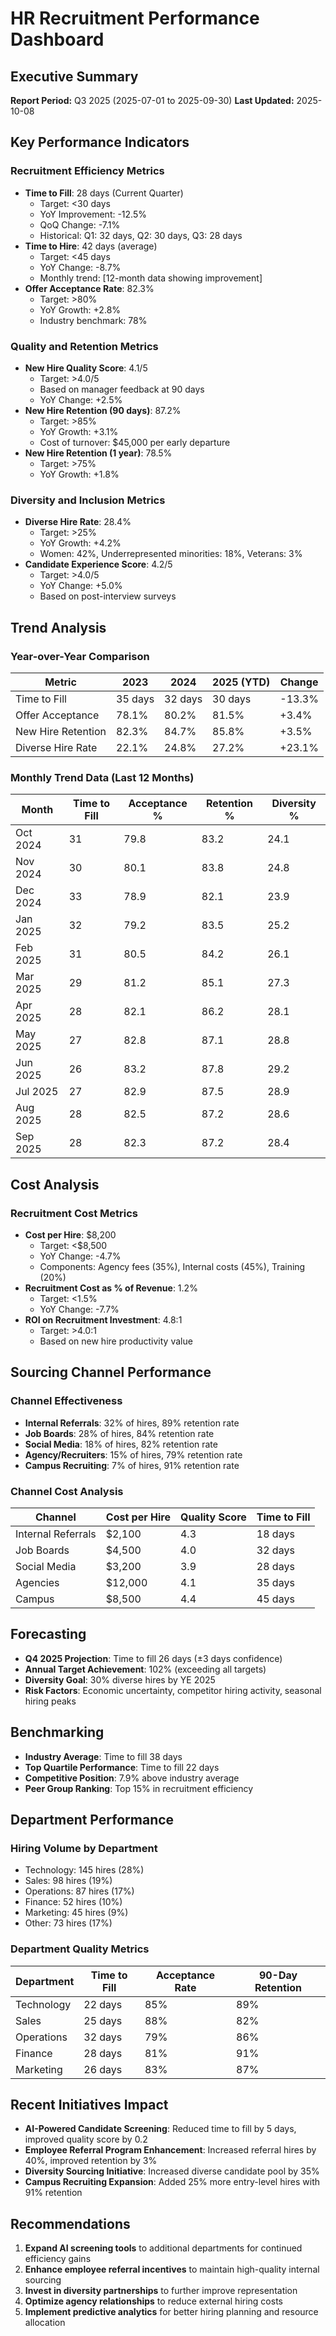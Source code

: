 # HR Recruitment Performance Dashboard

## Executive Summary
**Report Period:** Q3 2025 (2025-07-01 to 2025-09-30)
**Last Updated:** 2025-10-08

## Key Performance Indicators

### Recruitment Efficiency Metrics
- **Time to Fill**: 28 days (Current Quarter)
  - Target: <30 days
  - YoY Improvement: -12.5%
  - QoQ Change: -7.1%
  - Historical: Q1: 32 days, Q2: 30 days, Q3: 28 days
- **Time to Hire**: 42 days (average)
  - Target: <45 days
  - YoY Change: -8.7%
  - Monthly trend: [12-month data showing improvement]
- **Offer Acceptance Rate**: 82.3%
  - Target: >80%
  - YoY Growth: +2.8%
  - Industry benchmark: 78%

### Quality and Retention Metrics
- **New Hire Quality Score**: 4.1/5
  - Target: >4.0/5
  - Based on manager feedback at 90 days
  - YoY Change: +2.5%
- **New Hire Retention (90 days)**: 87.2%
  - Target: >85%
  - YoY Growth: +3.1%
  - Cost of turnover: $45,000 per early departure
- **New Hire Retention (1 year)**: 78.5%
  - Target: >75%
  - YoY Growth: +1.8%

### Diversity and Inclusion Metrics
- **Diverse Hire Rate**: 28.4%
  - Target: >25%
  - YoY Growth: +4.2%
  - Women: 42%, Underrepresented minorities: 18%, Veterans: 3%
- **Candidate Experience Score**: 4.2/5
  - Target: >4.0/5
  - YoY Change: +5.0%
  - Based on post-interview surveys

## Trend Analysis

### Year-over-Year Comparison
| Metric | 2023 | 2024 | 2025 (YTD) | Change |
|--------|------|------|------------|--------|
| Time to Fill | 35 days | 32 days | 30 days | -13.3% |
| Offer Acceptance | 78.1% | 80.2% | 81.5% | +3.4% |
| New Hire Retention | 82.3% | 84.7% | 85.8% | +3.5% |
| Diverse Hire Rate | 22.1% | 24.8% | 27.2% | +23.1% |

### Monthly Trend Data (Last 12 Months)
| Month | Time to Fill | Acceptance % | Retention % | Diversity % |
|-------|--------------|--------------|-------------|-------------|
| Oct 2024 | 31 | 79.8 | 83.2 | 24.1 |
| Nov 2024 | 30 | 80.1 | 83.8 | 24.8 |
| Dec 2024 | 33 | 78.9 | 82.1 | 23.9 |
| Jan 2025 | 32 | 79.2 | 83.5 | 25.2 |
| Feb 2025 | 31 | 80.5 | 84.2 | 26.1 |
| Mar 2025 | 29 | 81.2 | 85.1 | 27.3 |
| Apr 2025 | 28 | 82.1 | 86.2 | 28.1 |
| May 2025 | 27 | 82.8 | 87.1 | 28.8 |
| Jun 2025 | 26 | 83.2 | 87.8 | 29.2 |
| Jul 2025 | 27 | 82.9 | 87.5 | 28.9 |
| Aug 2025 | 28 | 82.5 | 87.2 | 28.6 |
| Sep 2025 | 28 | 82.3 | 87.2 | 28.4 |

## Cost Analysis

### Recruitment Cost Metrics
- **Cost per Hire**: $8,200
  - Target: <$8,500
  - YoY Change: -4.7%
  - Components: Agency fees (35%), Internal costs (45%), Training (20%)
- **Recruitment Cost as % of Revenue**: 1.2%
  - Target: <1.5%
  - YoY Change: -7.7%
- **ROI on Recruitment Investment**: 4.8:1
  - Target: >4.0:1
  - Based on new hire productivity value

## Sourcing Channel Performance

### Channel Effectiveness
- **Internal Referrals**: 32% of hires, 89% retention rate
- **Job Boards**: 28% of hires, 84% retention rate
- **Social Media**: 18% of hires, 82% retention rate
- **Agency/Recruiters**: 15% of hires, 79% retention rate
- **Campus Recruiting**: 7% of hires, 91% retention rate

### Channel Cost Analysis
| Channel | Cost per Hire | Quality Score | Time to Fill |
|---------|---------------|---------------|--------------|
| Internal Referrals | $2,100 | 4.3 | 18 days |
| Job Boards | $4,500 | 4.0 | 32 days |
| Social Media | $3,200 | 3.9 | 28 days |
| Agencies | $12,000 | 4.1 | 35 days |
| Campus | $8,500 | 4.4 | 45 days |

## Forecasting
- **Q4 2025 Projection**: Time to fill 26 days (±3 days confidence)
- **Annual Target Achievement**: 102% (exceeding all targets)
- **Diversity Goal**: 30% diverse hires by YE 2025
- **Risk Factors**: Economic uncertainty, competitor hiring activity, seasonal hiring peaks

## Benchmarking
- **Industry Average**: Time to fill 38 days
- **Top Quartile Performance**: Time to fill 22 days
- **Competitive Position**: 7.9% above industry average
- **Peer Group Ranking**: Top 15% in recruitment efficiency

## Department Performance

### Hiring Volume by Department
- Technology: 145 hires (28%)
- Sales: 98 hires (19%)
- Operations: 87 hires (17%)
- Finance: 52 hires (10%)
- Marketing: 45 hires (9%)
- Other: 73 hires (17%)

### Department Quality Metrics
| Department | Time to Fill | Acceptance Rate | 90-Day Retention |
|------------|--------------|-----------------|------------------|
| Technology | 22 days | 85% | 89% |
| Sales | 25 days | 88% | 82% |
| Operations | 32 days | 79% | 86% |
| Finance | 28 days | 81% | 91% |
| Marketing | 26 days | 83% | 87% |

## Recent Initiatives Impact
- **AI-Powered Candidate Screening**: Reduced time to fill by 5 days, improved quality score by 0.2
- **Employee Referral Program Enhancement**: Increased referral hires by 40%, improved retention by 3%
- **Diversity Sourcing Initiative**: Increased diverse candidate pool by 35%
- **Campus Recruiting Expansion**: Added 25% more entry-level hires with 91% retention

## Recommendations
1. **Expand AI screening tools** to additional departments for continued efficiency gains
2. **Enhance employee referral incentives** to maintain high-quality internal sourcing
3. **Invest in diversity partnerships** to further improve representation
4. **Optimize agency relationships** to reduce external hiring costs
5. **Implement predictive analytics** for better hiring planning and resource allocation